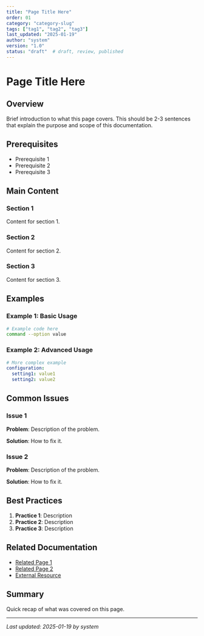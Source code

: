 ```yaml
---
title: "Page Title Here"
order: 01
category: "category-slug"
tags: ["tag1", "tag2", "tag3"]
last_updated: "2025-01-19"
author: "system"
version: "1.0"
status: "draft"  # draft, review, published
---
```


# Page Title Here

## Overview

Brief introduction to what this page covers. This should be 2-3 sentences that explain the purpose and scope of this documentation.

## Prerequisites

- Prerequisite 1
- Prerequisite 2
- Prerequisite 3

## Main Content

### Section 1

Content for section 1.

### Section 2

Content for section 2.

### Section 3

Content for section 3.

## Examples

### Example 1: Basic Usage

```bash
# Example code here
command --option value
```

### Example 2: Advanced Usage

```yaml
# More complex example
configuration:
  setting1: value1
  setting2: value2
```

## Common Issues

### Issue 1

**Problem**: Description of the problem.

**Solution**: How to fix it.

### Issue 2

**Problem**: Description of the problem.

**Solution**: How to fix it.

## Best Practices

1. **Practice 1**: Description
2. **Practice 2**: Description
3. **Practice 3**: Description

## Related Documentation

- [Related Page 1](../related-chapter/01-related-page.md)
- [Related Page 2](../../other-book/chapter/01-page.md)
- [External Resource](https://example.com)

## Summary

Quick recap of what was covered on this page.

---

*Last updated: 2025-01-19 by system*